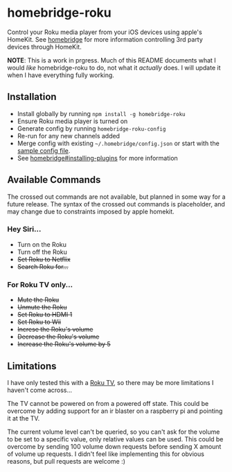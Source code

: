 # homebridge-roku

Control your Roku media player from your iOS devices using apple's HomeKit. See [homebridge](https://github.com/nfarina/homebridge) for more information controlling 3rd party devices through HomeKit.

**NOTE**: This is a work in prgress. Much of this README documents what I would *like* homebridge-roku to do, not what it *actually* does. I will update it when I have everything fully working.

## Installation

* Install globally by running `npm install -g homebridge-roku`
* Ensure Roku media player is turned on
* Generate config by running `homebridge-roku-config`
 * Re-run for any new channels added
* Merge config with existing `~/.homebridge/config.json` or start with the [sample config file](https://github.com/nfarina/homebridge/blob/master/config-sample.json).
* See [homebridge#installing-plugins](https://github.com/nfarina/homebridge#installing-plugins) for more information

## Available Commands

The crossed out commands are not available, but planned in some way for a future
release. The syntax of the crossed out commands is placeholder, and may change
due to constraints imposed by apple homekit.

### Hey Siri...
* Turn on the Roku
* Turn off the Roku
* ~~Set Roku to Netflix~~
* ~~Search Roku for...~~

### For Roku TV only...
* ~~Mute the Roku~~
* ~~Unmute the Roku~~
* ~~Set Roku to HDMI 1~~
* ~~Set Roku to Wii~~
* ~~Increse the Roku's volume~~
* ~~Decrease the Roku's volume~~
* ~~Increase the Roku's volume by 5~~

## Limitations

I have only tested this with a [Roku TV](https://www.amazon.com/gp/product/B00SG473NO), so there may be more limitations I haven't come across...

The TV cannot be powered on from a powered off state. This could be overcome by adding support for an ir blaster on a raspberry pi and pointing it at the TV.

The current volume level can't be queried, so you can't ask for the volume to be set to a specific value, only relative values can be used. This could be overcome by sending 100 volume down requests before sending X amount of volume up requests. I didn't feel like implementing this for obvious reasons, but pull requests are welcome :)

